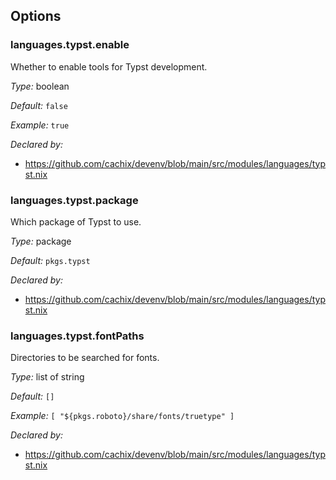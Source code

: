[comment]: # (Do not edit this file as it is autogenerated. Go to docs/individual-docs if you want to make edits.)
[comment]: # (Please add your documentation above this line)

## Options

### languages\.typst\.enable

Whether to enable tools for Typst development\.



*Type:*
boolean



*Default:*
` false `



*Example:*
` true `

*Declared by:*
 - [https://github\.com/cachix/devenv/blob/main/src/modules/languages/typst\.nix](https://github.com/cachix/devenv/blob/main/src/modules/languages/typst.nix)



### languages\.typst\.package



Which package of Typst to use\.



*Type:*
package



*Default:*
` pkgs.typst `

*Declared by:*
 - [https://github\.com/cachix/devenv/blob/main/src/modules/languages/typst\.nix](https://github.com/cachix/devenv/blob/main/src/modules/languages/typst.nix)



### languages\.typst\.fontPaths



Directories to be searched for fonts\.



*Type:*
list of string



*Default:*
` [] `



*Example:*
` [ "${pkgs.roboto}/share/fonts/truetype" ] `

*Declared by:*
 - [https://github\.com/cachix/devenv/blob/main/src/modules/languages/typst\.nix](https://github.com/cachix/devenv/blob/main/src/modules/languages/typst.nix)

